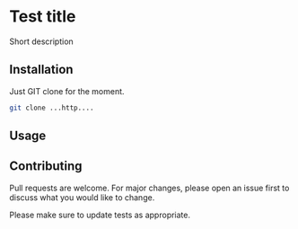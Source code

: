 # Test title

Short description

## Installation

Just GIT clone for the moment.

```bash
git clone ...http....
```

## Usage



## Contributing
Pull requests are welcome. For major changes, please open an issue first to discuss what you would like to change.

Please make sure to update tests as appropriate.

